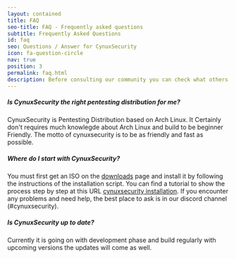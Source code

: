```yaml
---
layout: contained
title: FAQ
seo-title: FAQ - Frequently asked questions
subtitle: Frequently Asked Questions
id: faq
seo: Questions / Answer for CynuxSecurity
icon: fa-question-circle
nav: true
position: 3
permalink: faq.html
description: Before consulting our community you can check what others have asked before.
---
```


##### Is CynuxSecurity the right pentesting distribution for me?

CynuxSecurity is Pentesting Distribution based on Arch Linux. It Certainly don't requires much knowlegde about Arch Linux and build to be beginner Friendly. The motto of cynuxsecurity is to be as friendly and fast as possible.

##### Where do I start with CynuxSecurity?

You must first get an ISO on the [downloads](download.html) page and install it by following the instructions of the installation script. You can find a tutorial to show the process step by step at this URL [cynuxsecurity installation](cynuxsecurity-install.html). If you encounter any problems and need help, the best place to ask is in our discord channel (#cynuxsecurity).

##### Is CynuxSecurity up to date?

Currently it is going on with development phase and build regularly with upcoming versions the updates will come as well.
